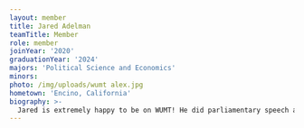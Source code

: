 ```yaml
---
layout: member
title: Jared Adelman
teamTitle: Member
role: member
joinYear: '2020'
graduationYear: '2024'
majors: 'Political Science and Economics'
minors: 
photo: /img/uploads/wumt alex.jpg
hometown: 'Encino, California'
biography: >-
  Jared is extremely happy to be on WUMT! He did parliamentary speech and debate in high school and now judges and coaches when he can. Jared joined mock trial because he was looking for something new while keeping the same competitive spirit he had in high school. When Jared is not running a part, he may be recording an episode for his podcast called Contested Politics (contestedpolitics.com) or playing cards with his friends. His piece of advice for prospective members is that mock trial is so versatile; he thought he would only like being an attorney but now loves to be a witness. Go WUMT!
---
```

